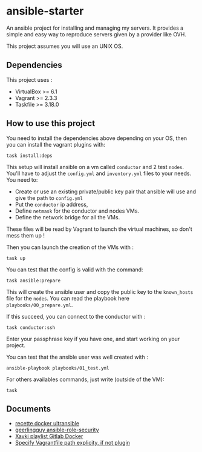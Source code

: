 # ansible-starter

An ansible project for installing and managing my servers. It provides a simple and easy way to reproduce servers given by a provider like OVH.

This project assumes you will use an UNIX OS.

## Dependencies

This project uses :

- VirtualBox >= 6.1
- Vagrant >= 2.3.3
- Taskfile >= 3.18.0
  
## How to use this project

You need to install the dependencies above depending on your OS, then you can install the vagrant plugins with:

```
task install:deps
```

This setup will install ansible on a vm called `conductor` and 2 test `nodes`. You'll have to adjust the `config.yml` and `inventory.yml` files to your needs. You need to:

- Create or use an existing private/public key pair that ansible will use and give the path to `config.yml`
- Put the `conductor` ip address, 
- Define `netmask` for the conductor and nodes VMs. 
- Define the network bridge for all the VMs.

These files will be read by Vagrant to launch the virtual machines, so don't mess them up !

Then you can launch the creation of the VMs with :

```
task up
```

You can test that the config is valid with the command:

```
task ansible:prepare
```

This will create the ansible user and copy the public key to the `known_hosts` file for the `nodes`. You can read the playbook here `playbooks/00_prepare.yml`.

If this succeed, you can connect to the conductor with :

`task conductor:ssh`

Enter your passphrase key if you have one, and start working on your project.

You can test that the ansible user was well created with :

`ansible-playbook playbooks/01_test.yml`

For others availables commands, just write (outside of the VM):

`task`

## Documents

- [recette docker ultransible](https://github.com/ultransible/docker)
- [geerlingguy ansible-role-security](https://github.com/geerlingguy/ansible-role-security)
- [Xavki playlist Gitlab Docker](https://gitlab.com/xavki/presentation-ansible-fr)
- [Specify Vagrantfile path explicity, if not plugin](https://stackoverflow.com/questions/17308629/specify-vagrantfile-path-explicity-if-not-plugin)
